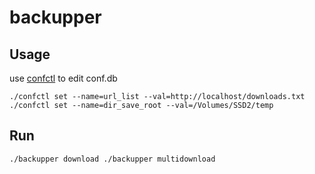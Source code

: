 # backupper

## Usage

use [confctl](https://github.com/harryzhu/confctl) to edit conf.db

`
./confctl set --name=url_list --val=http://localhost/downloads.txt
./confctl set --name=dir_save_root --val=/Volumes/SSD2/temp
`

## Run
`
./backupper download
./backupper multidownload
`